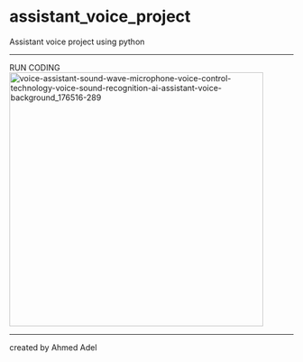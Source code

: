# assistant_voice_project
Assistant voice project using python 
___________________
RUN CODING 
<a href="https://youtu.be/uguSW6hu41A" target="_blank">
<img width="450" alt="voice-assistant-sound-wave-microphone-voice-control-technology-voice-sound-recognition-ai-assistant-voice-background_176516-289" src="https://user-images.githubusercontent.com/52542296/207731816-97ada21e-4dc5-4e2b-aff5-0496a873ff3d.png">
</a>
_______________________________________________

created by Ahmed Adel
